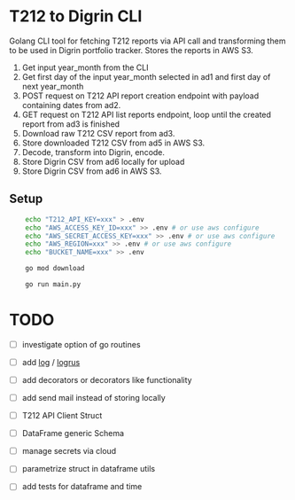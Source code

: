 # T212 to Digrin CLI
Golang CLI tool for fetching T212 reports via API call and transforming them to be used in Digrin portfolio tracker. Stores the reports in AWS S3.

1. Get input year_month from the CLI
2. Get first day of the input year_month selected in ad1 and first day of next year_month
3. POST request on T212 API report creation endpoint with payload containing dates from ad2.
4. GET request on T212 API list reports endpoint, loop until the created report from ad3 is finished
5. Download raw T212 CSV report from ad3.
6. Store downloaded T212 CSV from ad5 in AWS S3.
7. Decode, transform into Digrin, encode.
8. Store Digrin CSV from ad6 locally for upload
9. Store Digrin CSV from ad6 in AWS S3.

## Setup

```bash
    echo "T212_API_KEY=xxx" > .env
    echo "AWS_ACCESS_KEY_ID=xxx" >> .env # or use aws configure
    echo "AWS_SECRET_ACCESS_KEY=xxx" >> .env # or use aws configure
    echo "AWS_REGION=xxx" >> .env # or use aws configure
    echo "BUCKET_NAME=xxx" >> .env
```

```bash
    go mod download
```

```bash
    go run main.py
```

# TODO

- [ ] investigate option of go routines

- [ ] add [log](https://pkg.go.dev/log) / [logrus](https://github.com/sirupsen/logrus)

- [ ] add decorators or decorators like functionality

- [ ] add send mail instead of storing locally

- [ ] T212 API Client Struct

- [ ] DataFrame generic Schema

- [ ] manage secrets via cloud

- [ ] parametrize struct in dataframe utils

- [ ] add tests for dataframe and time
